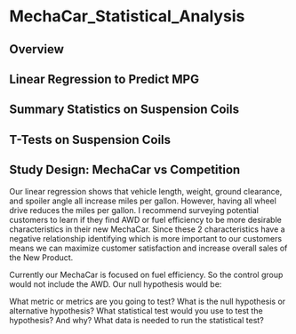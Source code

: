 # MechaCar_Statistical_Analysis
## Overview 

## Linear Regression to Predict MPG

## Summary Statistics on Suspension Coils

## T-Tests on Suspension Coils

## Study Design: MechaCar vs Competition
Our linear regression shows that vehicle length, weight, ground clearance, and spoiler angle all increase miles per gallon. However, having all wheel drive reduces the miles per gallon. I recommend surveying potential customers to learn if they find AWD or fuel efficiency to be more desirable characteristics in their new MechaCar. Since these 2 characteristics have a negative relationship identifying which is more important to our customers means we can maximize customer satisfaction and increase overall sales of the New Product. 


Currently our MechaCar is focused on fuel efficiency. So the control group would not include the AWD. Our null hypothesis would be:

What metric or metrics are you going to test?
What is the null hypothesis or alternative hypothesis?
What statistical test would you use to test the hypothesis? And why?
What data is needed to run the statistical test?
